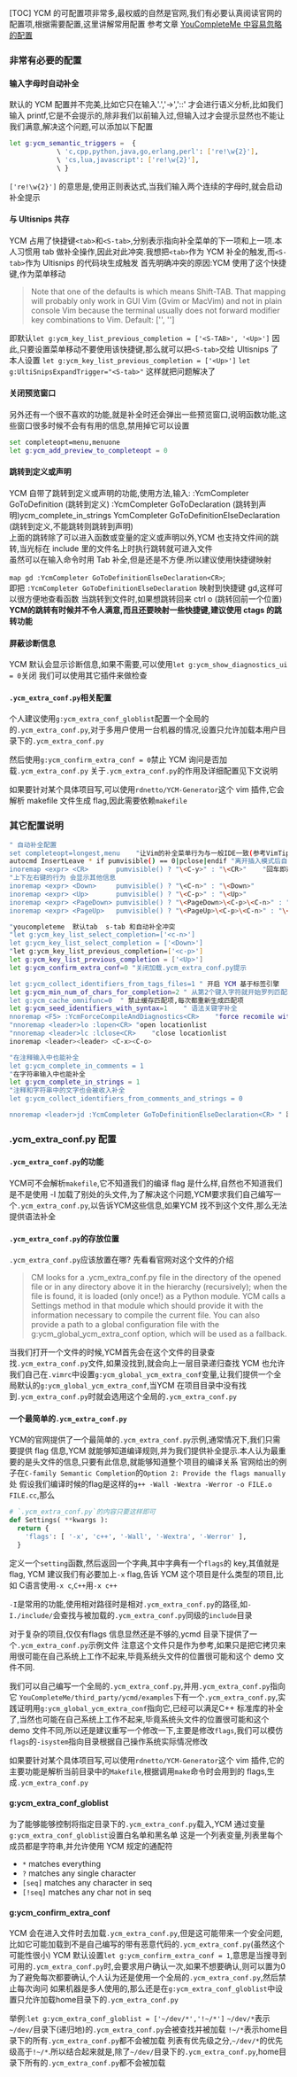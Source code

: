 [TOC]
YCM 的可配置项非常多,最权威的自然是官网,我们有必要认真阅读官网的配置项,根据需要配置,这里讲解常用配置
参考文章 [YouCompleteMe 中容易忽略的配置
](https://zhuanlan.zhihu.com/p/33046090)
### 非常有必要的配置

#### 输入字母时自动补全
默认的 YCM 配置并不完美,比如它只在输入'.','->','::' 才会进行语义分析,比如我们输入 printf,它是不会提示的,除非我们以前输入过,但输入过才会提示显然也不能让我们满意,解决这个问题,可以添加以下配置
```bash
let g:ycm_semantic_triggers =  {
            \ 'c,cpp,python,java,go,erlang,perl': ['re!\w{2}'],
            \ 'cs,lua,javascript': ['re!\w{2}'],
            \ }
```
`['re!\w{2}']` 的意思是,使用正则表达式,当我们输入两个连续的字母时,就会启动补全提示

#### 与 Ultisnips 共存
YCM 占用了快捷键`<tab>`和`<S-tab>`,分别表示指向补全菜单的下一项和上一项.本人习惯用 tab 做补全操作,因此对此冲突.我想把`<tab>`作为 YCM 补全的触发,而`<S-tab>`作为 Ultisnips 的代码块生成触发
首先明确冲突的原因:YCM 使用了这个快捷键,作为菜单移动
> Note that one of the defaults is <S-TAB> which means Shift-TAB. That mapping will probably only work in GUI Vim (Gvim or MacVim) and not in plain console Vim because the terminal usually does not forward modifier key combinations to Vim.
Default: ['<S-TAB>', '<Up>']

即默认`let g:ycm_key_list_previous_completion = ['<S-TAB>', '<Up>']`
因此,只要设置菜单移动不要使用该快捷键,那么就可以把`<S-tab>`交给 Ultisnips 了
本人设置
`let g:ycm_key_list_previous_completion = ['<Up>']`
`let g:UltiSnipsExpandTrigger="<S-tab>"`
这样就把问题解决了

#### 关闭预览窗口
另外还有一个很不喜欢的功能,就是补全时还会弹出一些预览窗口,说明函数功能,这些窗口很多时候不会有有用的信息,禁用掉它可以设置  
```bash  
set completeopt=menu,menuone
let g:ycm_add_preview_to_completeopt = 0
```  

#### 跳转到定义或声明
YCM 自带了跳转到定义或声明的功能,使用方法,输入:
:YcmCompleter GoToDefinition (跳转到定义)
:YcmCompleter GoToDeclaration (跳转到声明)ycm_complete_in_strings
YcmCompleter GoToDefinitionElseDeclaration  (跳转到定义,不能跳转则跳转到声明)  
上面的跳转除了可以进入函数或变量的定义或声明以外,YCM 也支持文件间的跳转,当光标在 include 里的文件名上时执行跳转就可进入文件  
虽然可以在输入命令时用 Tab 补全,但是还是不方便.所以建议使用快捷键映射
  
`map gd :YcmCompleter GoToDefinitionElseDeclaration<CR>`;  
即把 `:YcmCompleter GoToDefinitionElseDeclaration` 映射到快捷键 gd,这样可以很方便地查看函数
当跳转到文件时,如果想跳转回来
ctrl o (跳转回前一个位置)
**YCM的跳转有时候并不令人满意,而且还要映射一些快捷键,建议使用 ctags 的跳转功能**

#### 屏蔽诊断信息
YCM 默认会显示诊断信息,如果不需要,可以使用`let g:ycm_show_diagnostics_ui = 0`关闭
我们可以使用其它插件来做检查

#### `.ycm_extra_conf.py`相关配置
个人建议使用`g:ycm_extra_conf_globlist`配置一个全局的的`.ycm_extra_conf.py`,对于多用户使用一台机器的情况,设置只允许加载本用户目录下的`.ycm_extra_conf.py`

然后使用`g:ycm_confirm_extra_conf = 0`禁止 YCM 询问是否加载`.ycm_extra_conf.py`
关于`.ycm_extra_conf.py`的作用及详细配置见下文说明

如果要针对某个具体项目写,可以使用`rdnetto/YCM-Generator`这个 vim 插件,它会解析 makefile 文件生成 flag,因此需要依赖`makefile`
### 其它配置说明
```bash
" 自动补全配置
set completeopt=longest,menu    "让Vim的补全菜单行为与一般IDE一致(参考VimTip1228)
autocmd InsertLeave * if pumvisible() == 0|pclose|endif "离开插入模式后自动关闭预览窗口
inoremap <expr> <CR>       pumvisible() ? "\<C-y>" : "\<CR>"    "回车即选中当前项
"上下左右键的行为 会显示其他信息
inoremap <expr> <Down>     pumvisible() ? "\<C-n>" : "\<Down>"
inoremap <expr> <Up>       pumvisible() ? "\<C-p>" : "\<Up>"
inoremap <expr> <PageDown> pumvisible() ? "\<PageDown>\<C-p>\<C-n>" : "\<PageDown>"
inoremap <expr> <PageUp>   pumvisible() ? "\<PageUp>\<C-p>\<C-n>" : "\<PageUp>"

"youcompleteme  默认tab  s-tab 和自动补全冲突
"let g:ycm_key_list_select_completion=['<c-n>']
let g:ycm_key_list_select_completion = ['<Down>']
"let g:ycm_key_list_previous_completion=['<c-p>']
let g:ycm_key_list_previous_completion = ['<Up>']
let g:ycm_confirm_extra_conf=0 "关闭加载.ycm_extra_conf.py提示

let g:ycm_collect_identifiers_from_tags_files=1 " 开启 YCM 基于标签引擎
let g:ycm_min_num_of_chars_for_completion=2 " 从第2个键入字符就开始罗列匹配项
let g:ycm_cache_omnifunc=0  " 禁止缓存匹配项,每次都重新生成匹配项
let g:ycm_seed_identifiers_with_syntax=1    " 语法关键字补全
nnoremap <F5> :YcmForceCompileAndDiagnostics<CR>    "force recomile with syntastic
"nnoremap <leader>lo :lopen<CR> "open locationlist
"nnoremap <leader>lc :lclose<CR>    "close locationlist
inoremap <leader><leader> <C-x><C-o>

"在注释输入中也能补全
let g:ycm_complete_in_comments = 1
"在字符串输入中也能补全
let g:ycm_complete_in_strings = 1
"注释和字符串中的文字也会被收入补全
let g:ycm_collect_identifiers_from_comments_and_strings = 0

nnoremap <leader>jd :YcmCompleter GoToDefinitionElseDeclaration<CR> " 跳转到定义处
```

### .ycm_extra_conf.py 配置
#### `.ycm_extra_conf.py`的功能
YCM可不会解析`makefile`,它不知道我们的编译 flag 是什么样,自然也不知道我们是不是使用 -I 加载了别处的头文件,为了解决这个问题,YCM要求我们自己编写一个`.ycm_extra_conf.py`,以告诉YCM这些信息,如果YCM 找不到这个文件,那么无法提供语法补全

#### `.ycm_extra_conf.py`的存放位置
`.ycm_extra_conf.py`应该放置在哪? 先看看官网对这个文件的介绍
> CM looks for a .ycm_extra_conf.py file in the directory of the opened file or in any directory above it in the hierarchy (recursively); when the file is found, it is loaded (only once!) as a Python module. YCM calls a Settings method in that module which should provide it with the information necessary to compile the current file. You can also provide a path to a global configuration file with the g:ycm_global_ycm_extra_conf option, which will be used as a fallback.

当我们打开一个文件的时候,YCM首先会在这个文件的目录查找`.ycm_extra_conf.py`文件,如果没找到,就会向上一层目录递归查找
YCM 也允许我们自己在`.vimrc`中设置`g:ycm_global_ycm_extra_conf`变量,让我们提供一个全局默认的`g:ycm_global_ycm_extra_conf`,当YCM 在项目目录中没有找到`.ycm_extra_conf.py`时就会选用这个全局的`.ycm_extra_conf.py`

#### 一个最简单的`.ycm_extra_conf.py`
YCM的官网提供了一个最简单的`.ycm_extra_conf.py`示例,通常情况下,我们只需要提供 flag 信息,YCM 就能够知道编译规则,并为我们提供补全提示.本人认为最重要的是头文件的信息,只要有此信息,就能够知道整个项目的编译关系
官网给出的例子在`C-family Semantic Completion`的`Option 2: Provide the flags manually`处
假设我们编译时候的flag是这样的`g++ -Wall -Wextra -Werror -o FILE.o FILE.cc`,那么
```python
# `.ycm_extra_conf.py`的内容只要这样即可
def Settings( **kwargs ):
  return {
    'flags': [ '-x', 'c++', '-Wall', '-Wextra', '-Werror' ],
  }
```
定义一个`setting`函数,然后返回一个字典,其中字典有一个`flags`的 key,其值就是 flag, YCM 建议我们有必要加上`-x` flag,告诉 YCM 这个项目是什么类型的项目,比如 C语言使用`-x c`,`C++`用`-x c++`

`-I`是常用的功能,使用相对路径时是相对`.ycm_extra_conf.py`的路径,如`-I./include/`会查找与被加载的`.ycm_extra_conf.py`同级的`include`目录

对于复杂的项目,仅仅有flags 信息显然还是不够的,ycmd 目录下提供了一个`.ycm_extra_conf.py`示例文件
注意这个文件只是作为参考,如果只是把它拷贝来用很可能在自己系统上工作不起来,毕竟系统头文件的位置很可能和这个 demo 文件不同.

我们可以自己编写一个全局的`.ycm_extra_conf.py`,并用`.ycm_extra_conf.py`指向它
`YouCompleteMe/third_party/ycmd/examples`下有一个`.ycm_extra_conf.py`,实践证明用`g:ycm_global_ycm_extra_conf`指向它,已经可以满足C++ 标准库的补全了,当然也可能在自己系统上工作不起来,毕竟系统头文件的位置很可能和这个 demo 文件不同,所以还是建议重写一个修改一下,主要是修改`flags`,我们可以模仿`flags`的`-isystem`指向目录根据自己操作系统实际情况修改

如果要针对某个具体项目写,可以使用`rdnetto/YCM-Generator`这个 vim 插件,它的主要功能是解析当前目录中的`Makefile`,根据调用`make`命令时会用到的 flags,生成`.ycm_extra_conf.py`

#### g:ycm_extra_conf_globlist
为了能够能够控制将指定目录下的`.ycm_extra_conf.py`载入,YCM 通过变量`g:ycm_extra_conf_globlist`设置白名单和黑名单
这是一个列表变量,列表里每个成员都是字符串,并允许使用 YCM 规定的通配符
* `*` matches everything
* `?` matches any single character
* `[seq]` matches any character in seq
* `[!seq]` matches any char not in seq

#### g:ycm_confirm_extra_conf
YCM 会在进入文件时去加载`.ycm_extra_conf.py`,但是这可能带来一个安全问题,比如它可能加载到不是自己编写的带有恶意代码的`.ycm_extra_conf.py`(虽然这个可能性很小)
YCM 默认设置`let g:ycm_confirm_extra_conf = 1`,意思是当搜寻到可用的`.ycm_extra_conf.py`时,会要求用户确认一次,如果不想要确认,则可以置为0
为了避免每次都要确认,个人认为还是使用一个全局的`.ycm_extra_conf.py`,然后禁止每次询问
如果机器是多人使用的,那么还是在`g:ycm_extra_conf_globlist`中设置只允许加载home目录下的`.ycm_extra_conf.py`

举例:`let g:ycm_extra_conf_globlist = ['~/dev/*','!~/*']`
`~/dev/*`表示`~/dev/`目录下(递归地)的`.ycm_extra_conf.py`会被查找并被加载
`!~/*`表示home目录下的所有`.ycm_extra_conf.py`都不会被加载
列表有优先级之分,`~/dev/*`的优先级高于`!~/*`.所以结合起来就是,除了`~/dev/`目录下的`.ycm_extra_conf.py`,home目录下所有的`.ycm_extra_conf.py`都不会被加载

